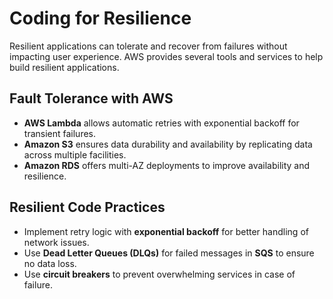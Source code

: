 # Coding for Resilience

Resilient applications can tolerate and recover from failures without impacting user experience. AWS provides several tools and services to help build resilient applications.

## Fault Tolerance with AWS
- **AWS Lambda** allows automatic retries with exponential backoff for transient failures.
- **Amazon S3** ensures data durability and availability by replicating data across multiple facilities.
- **Amazon RDS** offers multi-AZ deployments to improve availability and resilience.

## Resilient Code Practices
- Implement retry logic with **exponential backoff** for better handling of network issues.
- Use **Dead Letter Queues (DLQs)** for failed messages in **SQS** to ensure no data loss.
- Use **circuit breakers** to prevent overwhelming services in case of failure.

